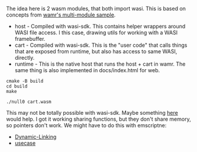 The idea here is 2 wasm modules, that both import wasi. This is based on concepts from [wamr's multi-module sample](https://github.com/bytecodealliance/wasm-micro-runtime/tree/main/samples/multi-module).

- host - Compiled with wasi-sdk. This contains helper wrappers around WASI file access. I this case, drawing utils for working with a WASI framebuffer.
- cart -  Compiled with wasi-sdk. This is the "user code" that calls things that are exposed from runtime, but also has access to same WASI, directly.
- runtime - This is the native host that runs the host + cart in wamr. The same thing is also implemented in docs/index.html for web.

```
cmake -B build
cd build
make

./null0 cart.wasm
```

This may not be totally possible with wasi-sdk. Maybe something [here](https://github.com/bytecodealliance/wasm-micro-runtime/tree/main/samples/shared-heap) would help. I got it working sharing functions, but they don't share memory, so pointers don't work. We might have to do this with emscriptne:

- [Dynamic-Linking](https://emscripten.org/docs/compiling/Dynamic-Linking.html)
- [usecase](https://helda.helsinki.fi/server/api/core/bitstreams/f535af54-70a8-4b35-a0aa-927543d4601c/content)
